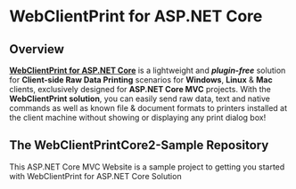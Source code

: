 # WebClientPrint for **ASP.NET Core**

## Overview
[**WebClientPrint for ASP.NET Core**](http://neodynamic.com/products/printing/raw-data/aspnet-core) is a lightweight and ***plugin-free*** solution for **Client-side Raw Data Printing** scenarios for **Windows**, **Linux** & **Mac** clients, exclusively designed for **ASP.NET Core MVC**  projects. With the **WebClientPrint solution**, you can easily send raw data, text and native commands as well as known file & document formats to printers installed at the client machine without showing or displaying any print dialog box!

## The WebClientPrintCore2-Sample Repository
This ASP.NET Core MVC Website is a sample project to getting you started with WebClientPrint for ASP.NET Core Solution
